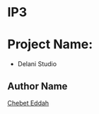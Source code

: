 # IP3

# Project Name:

- Delani Studio
## Author Name
[Chebet Eddah](https://github.com/batyrotich/)


